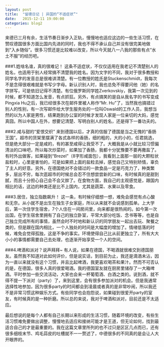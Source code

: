 ```yaml
---
layout: post
title:  "留德日记 | 异国的“不适症状”"
date:   2015-12-11 19:00:00
categories: blog2
---
```


来德已三月有余，生活节奏日渐步入正轨，慢慢地也适应这边的一些生活习惯，在赞叹德国很多方面比国内先进的同时，我也不得不承认自己并没有很完美地做到“入乡随俗”。很多习惯还是比较难以改变，所以今天就八一八我的那些有点“水土不服”的经历吧。

###1.姓啥名谁，真的很难记！
这条不适症状，不仅仅适用在我老记不清楚别人的姓名，也适用于别人经常搞不清楚我的姓名。因为文字的不同，我对于很多教授和同学名字的发音总是很难讲清楚。有一位教授的姓氏是Stuckenschmidt，我每次不是念得很艰难就是书写少字母。新认识别人时，我也总免不得要问他（她）的名字拼写，可是依旧记得不清楚。有位俄罗斯同学姓Zverkovskiy，我第一次见到的时候，都不知道怎么发音，有点抓狂。另外，有点搞笑的是自从我名字的书写变成Pingxia Hu之后，我已经很多次在邮件里被人称作“Mr. Hu”了，当然我也搞错过别人的性别，有一次写邮件给大学生服务处的一位叫Oswald的工作人员，我想当然的以为人家是男性，结果跑到办公室的时候才发现人家是一位亲切的大妈，感觉真囧。所以中国人在外，想要记清楚、写明白别人的姓名，还是得下一番功夫的。

###2.咸与甜的“爱恨交织”
来到德国以后，才真的信服了德国是当之无愧的“香肠王国”。超市的货架里摆满了各式各样的香肠，细的粗的，大的小的，任君挑选，但是绝大部分一定是咸的，有的甚至咸得让我受不了。大概我是从小就比较习惯偏清淡的口味吧，所以每次炒菜时，如果加了香肠，我都十分犹豫要不要再撒盐了。有时外出做客，如果碰到“Brezel”（8字形咸面包），我看到上面那一层的大颗粒状盐粒时，心里是害怕的，可是如果把上面的盐粒去掉，感觉自己又特别矫情，辜负了主人的好意。另外，在德国绝对不会错过的一款食品一定是巧克力了，种类繁多，层出不穷，每次逛超市的时候总会忍不住想尝尝新的口味，有时候真的是甜到腻，而且十分担心自己会不会又胖了。在食物方面，我自己的主观感觉是，跟国内相比的话，这边的种类还是比不上国内，尤其是蔬菜、水果以及零食。

###3.居住，独立指数飙升！
这一条，有时候仔细想一想，难免会感觉有点心酸和无奈。从小就不是出生在独生子女家庭，所以从来就不会说感到孤单。上大学后，第一次住学生宿舍，7个人住在一间房间里，向来都是很热闹的。如今第一次出国，在学生宿舍里拥有了自己的独立卧室，平常大部分吃饭、念书等等，也是自己独立完成所有的事情，虽然会时不时地和新认识的同学朋友一起出去玩、聚餐之类的，但是跟在国内相比，一个人独处的时间是大幅度的增加了。情绪低落的时候，难免会觉得孤独，这是不争的事实。环境使得自己比从前更独立了，所有大大小小的事情都需要自己去处理，也逐渐开始享受一个人的空间。

###4.啤酒和派对？说声拜拜~
有人说，如果在德国，不喝酒就很难交到德国朋友。虽然我不知道对此如何评价，但是说实话，到目前为止，我还是滴酒未沾，因为一直以来就没有这个习惯，并且比起啤酒，我更喜欢喝茶和果汁。然而不可否认的是，在德国，很多人真的很爱喝酒。我的德国室友就在厨房里储存了一大箱啤酒。平时参加一些交流活动，大家也会来一杯葡萄酒、白酒之类的。说到酒，就不得不提一下派对（party）了，来到这里，会有很多参加派对的机会。但是我通常选择性地参加，因为很多party的时间都会到凌晨或者真的是非常吵闹，所以我还不是非常习惯这种娱乐方式。有些同学也会抱怨说，如果碰到很爱开party的室友，有时候真的是一种折磨。所以总的来说，我对于啤酒和派对，目前还是不太适应。

最后想说的是每个人都有自己长期以来形成的生活习惯，随着环境的改变，有些生活习惯难免要做出调整，慢慢地去适应和接纳可能才是王道，但无论如何，找到最适合自己的才是最重要的。我在这篇文章里所列的也不过只是区区几点而已，还有很多细枝末节、鸡毛蒜皮的吐槽就不一一赘述了，中德很多的不同真的是会让人大开眼界的。